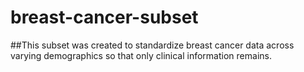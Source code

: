 # breast-cancer-subset
##This subset was created to standardize breast cancer data across varying demographics so that only clinical information remains. 
